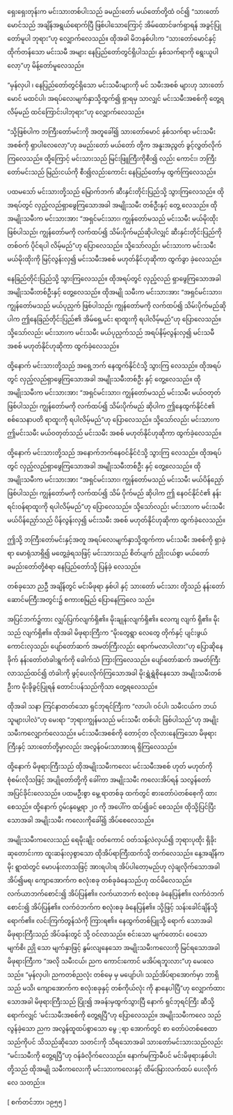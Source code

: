 ရှေးရှေးတုန်းက မင်းသားတစ်ပါးသည် ခမည်းတော် မယ်တော်တို့ထံ ဝင်၍ “သားတော်မောင်သည် အချိန်အရွယ်ရောက်ပြီ ဖြစ်ပါသောကြောင့် အိမ်ထောင်ဖက်ရှာရန် အခွင့်ပြုတော်မူပါ ဘုရား”ဟု လျှောက်လေသည်။ ထိုအခါ မိဘနှစ်ပါးက “သားတော်မောင်နှင့်ထိုက်တန်သော မင်းသမီ အများ နေပြည်တော်တွင်ရှိပါသည်၊ နှစ်သက်ရာကို ရွေးယူပါလော့”ဟု မိန့်တော်မူလေသည်။

“မှန်လှပါ ၊ နေပြည်တော်တွင်ရှိသော မင်းသမီးများကို မင် သမီးအစစ် များဟု သားတော်မောင် မထင်ပါ၊ အရပ်လေးမျက်နှာသို့ထွက်၍ ရှာရမှ သာလျှင် မင်းသမီးအစစ်ကို တွေ့ရလိမ့်မည် ထင်ကြောင်းပါဘုရား”ဟု လျှောက်လေသည်။

“သို့ဖြစ်ပါက ဘကြီးတော်မင်းကို အတူခေါ်၍ သားတော်မောင် နှစ်သက်ရာ မင်းသမီးအစစ်ကို ရှာပါလေလော့”ဟု ခမည်းတော် မယ်တော် တို့က အနူးအညွတ် ခွင့်လွှတ်လိုက်ကြလေသည်။ ထို့ကြောင့် မင်းသားသည် မြင်းဖြူကြီးကိုစီး၍ လည်း ကောင်း၊ ဘကြီးတော်မင်းသည် မြည်းငယ်ကို စီး၍လည်းကောင်း နေပြည်တော်မှ ထွက်ကြလေသည်။

ပထမသော် မင်းသားတို့သည် မြောက်ဘက် ဆီးနှင်းတိုင်းပြည်သို့ သွားကြလေသည်။ ထိုအရပ်တွင် လှည့်လည်ရှာဖွေကြသောအခါ အမျိုးသမီး တစ်ဦးနှင့် တွေ့ လေသည်။ ထိုအမျိုးသမီးက မင်းသားအား “အရှင်မင်းသား၊ ကျွန်တော်မသည် မင်းသမီး မယ်မိုးထိုး ဖြစ်ပါသည်၊ ကျွန်တော်မကို လက်ထပ်၍ သိမ်းပိုက်မည်ဆိုပါလျှင် ဆီးနှင်းတိုင်းပြည်ကို တစ်ဝက် ပိုင်ရပါ လိမ့်မည်”ဟု ပြောလေသည်။ သို့သော်လည်း မင်းသားက မင်းသမီး မယ်မိုးထိုးကို မြင့်လွန်းလှ၍ မင်းသမီးအစစ် မဟုတ်နိုင်ဟုဆိုကာ ထွက်ခွာ ခဲ့လေသည်။

နေခြည်တိုင်းပြည်သို့ သွားကြလေသည်။ ထိုအရပ်တွင် လှည့်လည် ရှာဖွေကြသောအခါ အမျိုးသမီးတစ်ဦးနှင့် တွေ့လေသည်။ ထိုအမျို သမီးက မင်းသားအား “အရှင်မင်းသား၊ ကျွန်တော်မသည် မယ်ပုညှက် ဖြစ်ပါသည်၊ ကျွန်တော်မကို လက်ထပ်၍ သိမ်းပိုက်မည်ဆိုပါက ဤနေခြည်တိုင်းပြည်၏ အိမ်ရှေ့မင်း ရာထူးကို ရပါလိမ့်မည်”ဟု ပြောလေသည်။ သို့သော်လည်း မင်းသားက မင်းသမီး မယ်ပုညှက်သည် အရပ်နိမ့်လွန်းလှ၍ မင်းသမီ အစစ် မဟုတ်နိုင်ဟုဆိုကာ ထွက်ခဲ့လေသည်။

ထို့နောက် မင်းသားတို့သည် အရှေ့ဘက် နေထွက်နိုင်ငံသို့ သွားကြ လေသည်။ ထိုအရပ်တွင် လှည့်လည်ရှာဖွေကြသောအခါ အမျိုးသမီးတစ်ဦး နှင့် တွေ့လေသည်။ ထိုအမျိုးသမီးက မင်းသားအား “အရှင်မင်းသား၊ ကျွန်တော်မသည် မင်းသမီး မယ်ဝတုတ် ဖြစ်ပါသည်၊ ကျွန်တော်မကို လက်ထပ်၍ သိမ်းပိုက်မည် ဆိုပါက ဤနေထွက်နိုင်ငံ၏ စစ်သေနာပတိ ရာထူးကို ရပါလိမ့်မည်”ဟု ပြောလေသည်။ သို့သော်လည်း မင်းသားက ဤမင်းသမီး မယ်ဝတုတ်သည် မင်းသမီး အစစ် မဟုတ်နိုင်ဟုဆိုကာ ထွက်ခဲ့လေသည်။

ထို့နောက် မင်းသားတို့သည် အနောက်ဘက်နေဝင်နိုင်ငံသို့ သွားကြ လေသည်။ ထိုအရပ်တွင် လှည့်လည်ရှာဖွေကြသောအခါ အမျိုးသမီးတစ်ဦး နှင့် တွေ့လေသည်။ ထိုအမျိုးသမီးက မင်းသားအား “အရှင်မင်းသား၊ ကျွန်တော်မသည် မင်းသမီး မယ်ပိန်ညှော် ဖြစ်ပါသည်၊ ကျွန်တော်မကို လက်ထပ်၍ သိမ် ပိုက်မည် ဆိုပါက ဤ နေဝင်နိုင်ငံ၏ နန်းရင်းဝန်ရာထူးကို ရပါလိမ့်မည်”ဟု ပြောလေသည်။ သို့သော်လည်း မင်းသားက မင်းသမီး မယ်ပိန်ညှော်သည် ပိန်လွန်းလှ၍ မင်းသမီး အစစ် မဟုတ်နိုင်ဟုဆိုကာ ထွက်ခဲ့လေသည်။

ဤသို့ ဘကြီးတော်မင်းနှင့်အတူ အရပ်လေးမျက်နှာသို့ထွက်ကာ မင်းသမီး အစစ်ကို ရှာခဲ့ရာ မောရုံသာရှိ၍ မတွေ့ခဲ့ရသဖြင့် မင်းသားသည် စိတ်ပျက် ညှိုးငယ်စွာ မယ်တော် ခမည်းတော်တို့စံရာ နေပြည်တော်သို့ ပြန်ခဲ့ လေသည်။

တစ်ခုသော ညဦ အချိန်တွင် မင်းမိဖုရာ နှစ်ပါ နှင့် သားတော် မင်းသား တို့သည် နန်းတော်ဆောင်မကြီးအတွင်း၌ စကားစမြည် ပြောနေကြလေ သည်။

အပြင်ဘက်၌ကား လျှပ်ပြက်လျက်ရှိ၏။ မိုးချုန်းလျက်ရှိ၏။ လေကျ လျက် ရှိ၏။ မိုးသည် လျက်ရှိ၏။ ထိုအခါ မိဖုရားကြီးက “မိုးတွေရွာ လေတွေ တိုက်နှင့် ပျင်းဖွယ်ကောင်းလှသည်၊ ပျော်တော်ဆက် အမတ်ကြီးလည်း ရောက်မလာပါလား”ဟု ပြောဆိုနေခိုက် နန်းတော်တံခါးရွက်ကို ခေါက်သံ ကြားကြလေသည်။ ပျော်တော်ဆက် အမတ်ကြီး လာသည်ထင်၍ တံခါးကို ဖွင့်ပေးလိုက်ကြသောအခါ မိုးရွှဲရွှဲစိုနေသော အမျိုးသမီးတစ်ဦးက မိုးခိုခွင့်ပြုရန် တောင်းပန်သည်ကိုသာ တွေ့ရလေသည်။

ထိုအခါ သနာ ကြင်နာတတ်သော ရှင်ဘုရင်ကြီးက “လာပါ၊ ဝင်ပါ၊ သမီးငယ်က ဘယ်သူများပါလဲ”ဟု မေးရာ “ဘုရားကျွန်မသည် မင်းသမီး တစ်ပါး ဖြစ်ပါသည်”ဟု အမျိုး သမီးကလျှောက်လေသည်။ မင်းသမီးအစစ်ကို တောင့်တ လိုလားနေကြသော မိဖုရားကြီးနှင့် သားတော်တို့မှာလည်း အလွန်ဝမ်းသာအားရ ရှိကြလေသည်။

ထို့နောက် မိဖုရားကြီးသည် ထိုအမျိုးသမီးကလေး မင်းသမီးအစစ် ဟုတ် မဟုတ်ကို စုံစမ်းလိုသဖြင့် အပျိုတော်တို့ကို ခေါ်ကာ အမျိုးသမီး ကလေးအိပ်ရန် သလွန်တော် အပြင်ခိုင်းလေသည်။ ပထမဦးစွာ မွေ့ ရာတစ်ခု ထက်တွင် စားတော်ပဲတစ်စေ့ကို ထားစေသည်။ ထို့နောက် ဂွမ်းနုမွေ့ရာ ၂ဝ ကို အပေါ်က ထပ်၍ခင် စေသည်။ ထိုသို့ပြင်ပြီးသောအခါ အမျိုးသမီး ကလေးကိုခေါ်၍ အိပ်စေလေသည်။

အမျိုးသမီးကလေးသည် ရေမိုးချိုး ဝတ်ကောင် ဝတ်သန့်လဲလှယ်၍ ဘုရားပုထိုး ရှိခိုးဆုတောင်းကာ ထူးဆန်းလှစွာသော ထိုအိပ်ရာကြီးထက်သို့ တက်လေသည်။ နေ့အချိန်က မိုး ရွာထဲတွင် မောပန်းလာသဖြင့် အားရပါးရ အိပ်ပါတော့မည်ဟု လှဲချလိုက်သောအခါ အိပ်၍မရ၊ ကျောအောက်က စလုံးစခု တစ်ခုခံနေသည်ဟု ထင်မိလေသည်။ လက်ယာဘက်စောင်း၍ အိပ်ပြန်၏။ လက်ယာဘက် စလုံးစခု ခံနေပြန်၏။ လက်ဝဲဘက် စောင်း၍ အိပ်ပြန်၏။ လက်ဝဲဘက်က စလုံးစခု ခံနေပြန်၏။ သို့ဖြင့် သန်းခေါင်ချိန်သို့ ရောက်၏။ လင်းကြက်တွန်သံကို ကြားရ၏။ နေထွက်တစ်ပြူသို့ ရောက် သောအခါ မိဖုရားကြီးသည် အိပ်ခန်းတွင် သို့ ဝင်လာသည်။ စင်းသော မျက်တောင်၊ ဝေသော မျက်စိ၊ ညှို သော မျက်နှာဖြင့် နွမ်းလျနေသော အမျိုးသမီးကလေးကို မြင်ရသောအခါ မိဖုရားကြီးက “အလို သမီးငယ်၊ ညက ကောင်းကောင် မအိပ်ရဘူးလား”ဟု မေးလေသည်။ “မှန်လှပါ၊ ညကတစ်ညလုံး တစ်မှေ မှ မပျော်ပါ၊ သည်အိပ်ရာအောက်မှာ ဘာရှိသည် မသိ၊ ကျောအောက်က စလုံးစခုနှင့် တစ်ကိုယ်လုံး ကို နာနေပါပြီ”ဟု လျှောက်ထား သောအခါ မိဖုရားကြီးသည် ပြုံး၍ အခန်းမှထွက်သွားပြီ နောက် ရှင်ဘုရင်ကြီး ဆီသို့ရောက်လျှင် ‘မင်းသမီးအစစ်ကို တွေ့ရပြီ”ဟု ပြောလေသည်။ အမျိုးသမီးကလေ သည် လွန်ခဲ့သော ညက အလွန်ထူထပ်စွာသော မွေ ့ရာ အောက်တွင် စာ တော်ပဲတစ်စေထာ သည်ကိုပင် သိသည်ဆိုသော သတင်းကို သိရသောအခါ သားတော်မင်းသားသည်လည်း “မင်းသမီးကို တွေ့ရပြီ”ဟု ဝန်ခံလိုက်လေသည်။ နောက်မကြာမီပင် မင်းမိဖုရားနှစ်ပါးတို့သည် ထိုအမျို သမီးကလေးကို မင်းသားကလေးနှင့် ထိမ်းမြားလက်ထပ် ပေးလိုက်လေ သတည်း။

[ စက်တင်ဘာ၊ ၁၉၅၅ ]